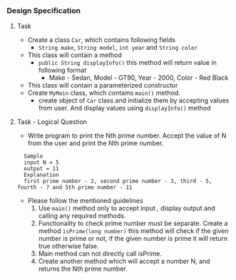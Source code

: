 ### Design Specification
1. Task
   - Create a class `Car`, which contains following fields
     - `String make`, `String model`, `int year` and `String color`
   - This class will contain a method
     - `public String displayInfo()` this method will return value in following format
       - Make - Sedan, Model - GT90, Year - 2000, Color - Red Black
   - This class will contain a parameterized constructor
   - Create `MyMain` class, which contains `main()` method.
     - create object of `Car` class and initialize them by accepting values from user. And display values using `displayInfo()` method

2. Task - Logical Question
   - Write program to print the Nth prime number. Accept the value of N from the user and print the Nth prime number.
    ```
      Sample
      input N = 5
      output = 11
      Explanation 
      first prime number - 2, second prime number - 3, third - 5, fourth - 7 and 5th prime number - 11
   ```
   - Please follow the mentioned guidelines
     1. Use `main()` method only to accept input , display output and calling any required methods.
     2. Functionality to check prime number must be separate. Create a method `isPrime(long number)` this method will check if the given number is prime or not, if the given number is prime it will return true otherwise false.
     3. Main method can not directly call isPrime. 
     4. Create another method which will accept a number N, and returns the Nth prime number.